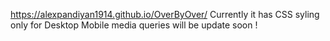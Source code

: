 https://alexpandiyan1914.github.io/OverByOver/
Currently it has CSS syling only for Desktop 
Mobile media queries will be update soon !
